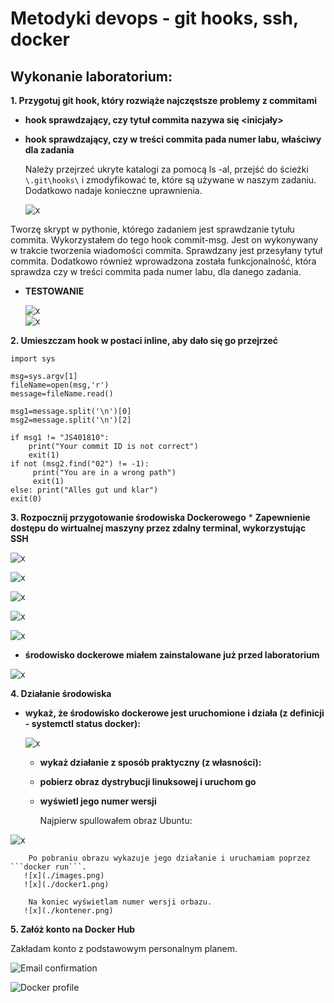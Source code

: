 # Metodyki devops - git hooks, ssh, docker

## Wykonanie laboratorium:


**1. Przygotuj git hook, który rozwiąże najczęstsze problemy z commitami**   
   * **hook sprawdzający, czy tytuł commita nazywa się <inicjały><numer indeksu>**
   * **hook sprawdzający, czy w treści commita pada numer labu, właściwy dla zadania**

      Należy przejrzeć ukryte katalogi za pomocą ls -al, przejść do ścieżki ``` \.git\hooks\ ``` i zmodyfikować te, które są używane w naszym zadaniu. Dodatkowo nadaje konieczne uprawnienia.

      ![x](./hooks.png)

Tworzę skrypt w pythonie, którego zadaniem jest sprawdzanie tytułu commita. Wykorzystałem do tego hook commit-msg. Jest on wykonywany w trakcie tworzenia wiadomości commita. Sprawdzany jest przesyłany tytuł commita. Dodatkowo również wprowadzona została funkcjonalność, która sprawdza czy w treści commita pada numer labu, dla danego zadania.

* **TESTOWANIE**
       
  ![x](./hook1.png)  
  ![x](./hook2.png)

**2. Umieszczam hook w postaci inline, aby dało się go przejrzeć**
  
```#!/usr/bin/python3 
import sys 

msg=sys.argv[1] 
fileName=open(msg,'r') 
message=fileName.read() 

msg1=message.split('\n')[0] 
msg2=message.split('\n')[2] 

if msg1 != "JS401810": 
    print("Your commit ID is not correct") 
    exit(1) 
if not (msg2.find("02") != -1): 
     print("You are in a wrong path") 
     exit(1) 
else: print("Alles gut und klar") 
exit(0)
```
  
**3. Rozpocznij przygotowanie środowiska Dockerowego**
    * **Zapewnienie dostępu do wirtualnej maszyny przez zdalny terminal, wykorzystując SSH**
  
  
  ![x](./sshd_status.png)
  
  ![x](./ifconfig.png)
  
  ![x](./windows_ubuntu.png)
  
  ![x](./przed_przeslaniem.png)
  
  ![x](./po_przeslaniu.png)

        
   * **środowisko dockerowe miałem zainstalowane już przed laboratorium**
  
  ![x](./docker_ver.png)
    

**4. Działanie środowiska**

   * **wykaż, że środowisko dockerowe jest uruchomione i działa (z definicji - systemctl status docker):**

       ![x](./docker_ver.png)
  
      * **wykaż działanie z sposób praktyczny (z własności):**
      * **pobierz obraz dystrybucji linuksowej i uruchom go**
      * **wyświetl jego numer wersji**

        Najpierw spullowałem obraz Ubuntu:
       
  ![x](./ubuntu_pull.png)

        Po pobraniu obrazu wykazuje jego działanie i uruchamiam poprzez ```docker run```.
       ![x](./images.png)
       ![x](./docker1.png)

        Na koniec wyświetlam numer wersji orbazu.
       ![x](./kontener.png)       

**5. Załóż konto na Docker Hub**

Zakładam konto z podstawowym personalnym planem.

  ![Email confirmation](./dockerhub1.png)

  ![Docker profile](./dockerhub2.png)

